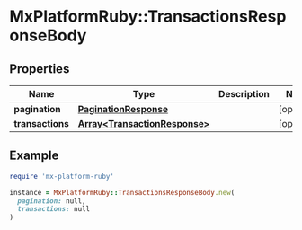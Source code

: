# MxPlatformRuby::TransactionsResponseBody

## Properties

| Name | Type | Description | Notes |
| ---- | ---- | ----------- | ----- |
| **pagination** | [**PaginationResponse**](PaginationResponse.md) |  | [optional] |
| **transactions** | [**Array&lt;TransactionResponse&gt;**](TransactionResponse.md) |  | [optional] |

## Example

```ruby
require 'mx-platform-ruby'

instance = MxPlatformRuby::TransactionsResponseBody.new(
  pagination: null,
  transactions: null
)
```

